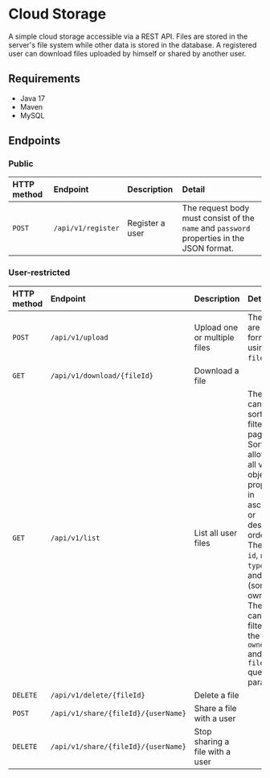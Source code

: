# Cloud Storage
A simple cloud storage accessible via a REST API. Files are stored in the server's file system while other data is stored in the database. A registered user can download files uploaded by himself or shared by another user.

## Requirements
* Java 17
* Maven
* MySQL

## Endpoints
### Public
|HTTP method|Endpoint|Description|Detail|
|:---|:---|:---|:---|
|`POST`|`/api/v1/register`|Register a user|The request body must consist of the `name` and `password` properties in the JSON format.|
### User-restricted
|HTTP method|Endpoint|Description|Detail|
|:---|:---|:---|:---|
|`POST`|`/api/v1/upload`|Upload one or multiple files|The files are send as form data using the `files` key.|
|`GET`|`/api/v1/download/{fileId}`|Download a file||
|`GET`|`/api/v1/list`|List all user files|The result can be sorted, filtered and paginated. Sorting is allowed by all valid file object properties in ascending or descending order. These are: `id`, `name`, `type`, `size` and `owner` (sorted by owner ID). The result can be filtered by the `ownerName` and `fileType` query parameters.|
|`DELETE`|`/api/v1/delete/{fileId}`|Delete a file||
|`POST`|`/api/v1/share/{fileId}/{userName}`|Share a file with a user||
|`DELETE`|`/api/v1/share/{fileId}/{userName}`|Stop sharing a file with a user||
